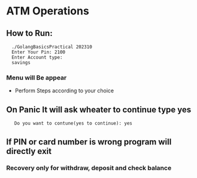 # ATM Operations

## How to Run:

  ``` 
    ./GolangBasicsPractical 202310
    Enter Your Pin: 2100
    Enter Account type: 
    savings
  ```
 ### Menu will Be appear
 * Perform Steps according to your choice 

 ## On Panic It will ask wheater to continue type yes

 ```
    Do you want to contune(yes to continue): yes
 ```

 ## If PIN or card number is wrong program will directly exit
 ### Recovery only for withdraw, deposit and check balance
